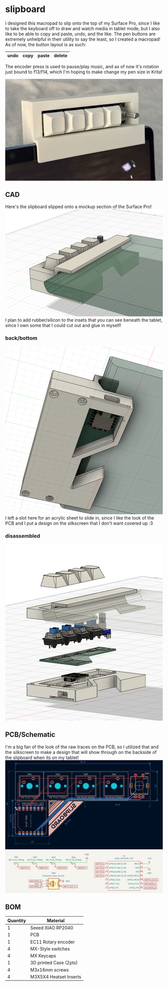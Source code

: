 
# slipboard
I designed this macropad to slip onto the top of my Surface Pro, since I like to take the keyboard off to draw and watch media in tablet mode, but I also like to be able to copy and paste, undo, and the like. The pen buttons are extremely unhelpful in their utility to say the least, so I created a macropad! As of now, the button layout is as such: 

| undo | copy | paste | delete |
| ---- | ---- | ----- | ------ | 

The encoder press is used to pause/play music, and as of now it's rotation just bound to f13/f14, which I'm hoping to make change my pen size in Krita! 

![picture of the finished sliphub](Photos/sliphub2.jpg)

## CAD
Here's the slipboard slipped onto a mockup section of the Surface Pro! 
![a screenshot from Fusion360 containing my hackpad](Photos/cad_top.png)
I plan to add rubber/silicon to the insets that you can see beneath the tablet, since I own some that I could cut out and glue in myself!  

### back/bottom
![a screenshot of the bottom of my hackpad](Photos/cad_bottom.png)
I left a slot here for an acrylic sheet to slide in, since I like the look of the PCB and I put a design on the silkscreen that I don't want covered up :3

### disassembled
![a screenshot of the disassembled hackpad in Fusion360](Photos/cad_disassembled.png)
## PCB/Schematic
I'm a big fan of the look of the raw traces on the PCB, so I utilized that and the silkscreen to make a design that will show through on the backside of the slipboard when its on my tablet! 
![a screenshot of the hackpad's pcb in kicad](Photos/pcb.png)
![a screenshot of the hackpad's schematic in kicad](Photos/schematic.png)

## BOM
| Quantity | Material               |
|----------|------------------------|
| 1        | Seeed XIAO RP2040      | 
| 1        | PCB                    |
| 1        | EC11 Rotary encoder    |
| 4        | MX-Style switches      |
| 4        | MX Keycaps             | 
| 1        | 3D printed Case (2pts) |
| 4        | M3x16mm screws         |
| 4        | M3X5X4 Heatset Inserts |

